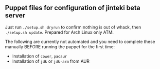 ## Puppet files for configuration of jinteki beta server

Just run `./setup.sh dryrun` to confirm nothing is out of whack, then `./setup.sh update`. Prepared for Arch Linux only ATM.

The following are currently not automated and you need to complete these manually BEFORE running the puppet for the first time:

* Installation of `cower`, `pacaur`
* Installation of `jdk` or `jdk-arm` from AUR
